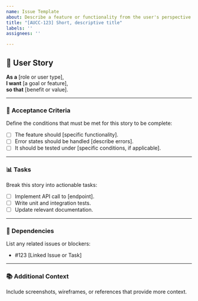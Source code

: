 ```yaml
---
name: Issue Template
about: Describe a feature or functionality from the user's perspective
title: "[AUCC-123] Short, descriptive title"
labels: ''
assignees: ''

---
```


## 🌟 User Story

**As a** [role or user type],  
**I want** [a goal or feature],  
**so that** [benefit or value].  

---

### 🎯 **Acceptance Criteria**  
Define the conditions that must be met for this story to be complete:
- [ ] The feature should [specific functionality].  
- [ ] Error states should be handled [describe errors].  
- [ ] It should be tested under [specific conditions, if applicable].  

---

### 📊 **Tasks**  
Break this story into actionable tasks:  
- [ ] Implement API call to [endpoint].  
- [ ] Write unit and integration tests.  
- [ ] Update relevant documentation.  

---

### 🔗 **Dependencies**  
List any related issues or blockers:  
- #123 [Linked Issue or Task]  

---

### 📚 **Additional Context**  
Include screenshots, wireframes, or references that provide more context.
